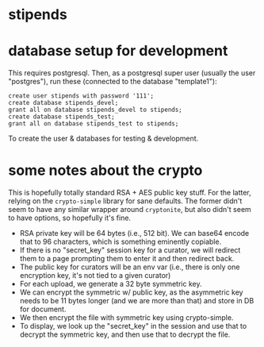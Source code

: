 # stipends

# database setup for development

This requires postgresql. Then, as a postgresql super user (usually the user "postgres"), run these (connected to the database "template1"):

    create user stipends with password '111';
    create database stipends_devel;
    grant all on database stipends_devel to stipends;
    create database stipends_test;
    grant all on database stipends_test to stipends;

To create the user & databases for testing & development.

# some notes about the crypto

This is hopefully totally standard RSA + AES public key stuff. For the latter,
relying on the `crypto-simple` library for sane defaults. The former didn't seem
to have any similar wrapper around `cryptonite`, but also didn't seem to have
options, so hopefully it's fine.

- RSA private key will be 64 bytes (i.e., 512 bit). We can base64 encode that to 96 characters, which is something eminently copiable.
- If there is no "secret_key" session key for a curator, we will redirect them to a page prompting them to enter it and then redirect back.
- The public key for curators will be an env var (i.e., there is only one encryption key, it's not tied to a given curator)
- For each upload, we generate a 32 byte symmetric key.
- We can encrypt the symmetric w/ public key, as the asymmetric key needs to be 11 bytes longer (and we are more than that) and store in DB for document.
- We then encrypt the file with symmetric key using crypto-simple.
- To display, we look up the "secret_key" in the session and use that to decrypt the symmetric key, and then use that to decrypt the file.

